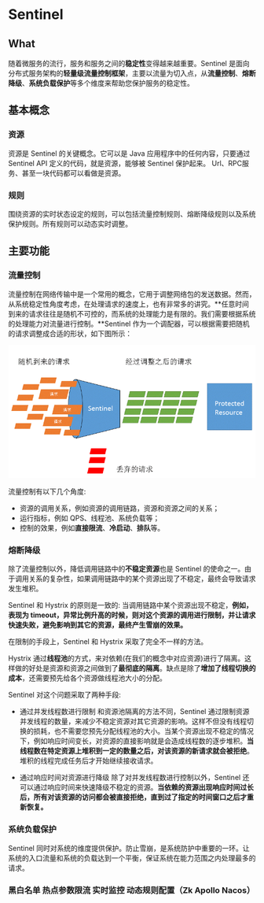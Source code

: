 # Sentinel

## What

随着微服务的流行，服务和服务之间的**稳定性**变得越来越重要。Sentinel 是面向分布式服务架构的**轻量级流量控制框架**，主要以流量为切入点，从**流量控制**、**熔断降级**、**系统负载保护**等多个维度来帮助您保护服务的稳定性。

## 基本概念

### 资源

资源是 Sentinel 的关键概念。它可以是 Java 应用程序中的任何内容，只要通过 Sentinel API 定义的代码，就是资源，能够被 Sentinel 保护起来。
Url、RPC服务、甚至一块代码都可以看做是资源。

### 规则

围绕资源的实时状态设定的规则，可以包括流量控制规则、熔断降级规则以及系统保护规则。所有规则可以动态实时调整。

## 主要功能

### 流量控制

流量控制在网络传输中是一个常用的概念，它用于调整网络包的发送数据。然而，从系统稳定性角度考虑，在处理请求的速度上，也有非常多的讲究。**任意时间到来的请求往往是随机不可控的，而系统的处理能力是有限的。我们需要根据系统的处理能力对流量进行控制。**Sentinel 作为一个调配器，可以根据需要把随机的请求调整成合适的形状，如下图所示：

![](../assets/limitflow.gif)

流量控制有以下几个角度:

* 资源的调用关系，例如资源的调用链路，资源和资源之间的关系；
* 运行指标，例如 QPS、线程池、系统负载等；
* 控制的效果，例如**直接限流**、**冷启动**、**排队**等。

### 熔断降级

除了流量控制以外，降低调用链路中的**不稳定资源**也是 Sentinel 的使命之一。由于调用关系的复杂性，如果调用链路中的某个资源出现了不稳定，最终会导致请求发生堆积。

Sentinel 和 Hystrix 的原则是一致的: 当调用链路中某个资源出现不稳定，**例如，表现为 timeout，异常比例升高的时候，则对这个资源的调用进行限制，并让请求快速失败，避免影响到其它的资源，最终产生雪崩的效果。**


在限制的手段上，Sentinel 和 Hystrix 采取了完全不一样的方法。

Hystrix 通过**线程池**的方式，来对依赖(在我们的概念中对应资源)进行了隔离。这样做的好处是资源和资源之间做到了**最彻底的隔离**。缺点是除了**增加了线程切换的成本**，还需要预先给各个资源做线程池大小的分配。

Sentinel 对这个问题采取了两种手段:

* 通过并发线程数进行限制
  和资源池隔离的方法不同，Sentinel 通过限制资源并发线程的数量，来减少不稳定资源对其它资源的影响。这样不但没有线程切换的损耗，也不需要您预先分配线程池的大小。当某个资源出现不稳定的情况下，例如响应时间变长，对资源的直接影响就是会造成线程数的逐步堆积。**当线程数在特定资源上堆积到一定的数量之后，对该资源的新请求就会被拒绝**。堆积的线程完成任务后才开始继续接收请求。

* 通过响应时间对资源进行降级
  除了对并发线程数进行控制以外，Sentinel 还可以通过响应时间来快速降级不稳定的资源。**当依赖的资源出现响应时间过长后，所有对该资源的访问都会被直接拒绝，直到过了指定的时间窗口之后才重新恢复。**

### 系统负载保护

Sentinel 同时对系统的维度提供保护。防止雪崩，是系统防护中重要的一环。让系统的入口流量和系统的负载达到一个平衡，保证系统在能力范围之内处理最多的请求。

### 黑白名单  热点参数限流   实时监控  动态规则配置（Zk  Apollo  Nacos）

